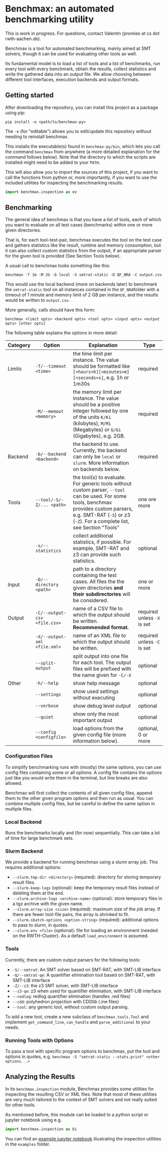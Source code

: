 # Benchmax: an automated benchmarking utility

This is work in progress. For questions, contact Valentin (promies at cs dot rwth-aachen.de).

Benchmax is a tool for automated benchmarking, mainly aimed at SMT solvers, though it can be used for evaluating other tools as well.

Its fundamental model is to load a list of tools and a list of benchmarks, run every tool with every benchmark, obtain the results, collect statistics and write the gathered data into an output file.
We allow choosing between different tool interfaces, execution backends and output formats.

## Getting started

After downloading the repository, you can install this project as a package using pip:
```
pip install -e <path/to/benchmax-py>
```
The `-e` (for "editable") allows you to edit/update this repository without needing to reinstall benchmax.

This installs the executable(s) found in `benchmax-py/bin`, which lets you call the command `benchmax` from anywhere (a more detailed explanation for the command follows below). Note that the directory to which the scripts are installed might need to be added to your `PATH`.

This will also allow you to import the sources of this project, if you want to call the functions from python or, more importantly, if you want to use the included utilities for inspecting the benchmarking results.
```python
import benchmax.inspection as ev
```

## Benchmarking

The general idea of benchmax is that you have a list of tools, each of which you want to evaluate on all test cases (benchmarks) within one or more given directories.

That is, for each tool-test-pair, benchmax executes the tool on the test case and gathers statistics like the result, runtime and memory consumption, but it can also collect custom statistics from the output, if an appropriate parser for the given tool is provided (See Section Tools below).

A usual call to benchmax looks something like this:
```
benchmax -T 1m -M 2G -b local -S smtrat-static -D QF_NRA -C output.csv
```
This would use the local backend (more on backends later) to benchmark the `smtrat-static` tool on all instances contained in the `QF_NRA`folder with a timeout of 1 minute and memory limit of 2 GB per instance, and the results would be written to `output.csv`.

More generally, calls should have this form:

```
benchmax <limit opts> <backend opts> <tool opts> <input opts> <output opts> [other opts] 
```

The following table explains the options in more detail:

| Category | Option | Explanation | Type |
|----------|--------|-------------|----------|
| Limits | `-T/--timeout <time>` | the time limit per instance. The value should be formatted like `[<hours>h][<minutes>m][<seconds>s]`, e.g. 1h or 1m30s| required |
|| `-M/--memout <memory>` | the memory limit per instance. The value should be a positive integer followed by one of the units `K/Ki` (kilobytes), `M/Mi` (Megabytes) or `G/Gi` (Gigabytes), e.g. 2GB. | required |
| Backend | `-b/--backend <backend>` | the backend to use. Currently, the backend can only be `local` or `slurm`. More information on backends below. | required |
| Tools | `--tool/-S/-Z/... <path>` | the tool(s) to evaluate. For generic tools without custom parser, `--tool` can be used. For some tools, benchmax provides custom parsers, e.g. SMT-RAT (`-S`) or z3 (`-Z`). For a complete list, see Section "Tools" | one ore more |
|| `-s/--statistics` | collect additional statistics, if possible. For example, SMT-RAT and z3 can provide such statistics. | optional |
| Input | `-D/--directory <path>` | path to a directory containing the test cases. All files the the given directories **and their subdirectories** will be considered. | one or more|
| Output | `-C/--output-csv <file.csv>` | name of a CSV file to which the output should be written. **Recommended format.** | required unless `-X` is set |
|  | `-X/--output-xml <file.xml>` | name of an XML file to which the output should be written. | required unless `-C` is set |
|  | `--split-output` | split output into one file for each tool. The output files will be prefixed with the name given for `-C/-X`| optional |
| Other | `-h/--help` | show help message| optional |
|  | `--settings` | show used settings without executing | optional |
|  | `--verbose` | show debug level output | optional |
|  | `--quiet` | show only the most important output | optional |
|  | `--config <configfile>` | load options from the given config file (more information below). | optional, 0 or more|


### Configuration Files
To simplify benchmarking runs with (mostly) the same options, you can use config files containing some or all options.
A config file contains the options just like you would write them in the terminal, but line breaks are also allowed.

Benchmax will first collect the contents of all given config files, append them to the other given program options and then run as usual.
You can combine multiple config files, but be careful to define the same option in multiple files.

### Local Backend

Runs the benchmarks locally and (for now) sequentially.
This can take a lot of time for large benchmark sets.

### Slurm Backend

We provide a backend for running benchmax using a slurm array job.
This requires additional options:
- `--slurm.tmp-dir <directory>` (required): directory for storing temporary result files.
- `--slurm.keep-logs` (optional): keep the temporary result files instead of deleting them at the end.
- `--slurm.archive-logs <archive-name>` (optional): store temporary files in a tgz archive with the given name.
- `--slurm.array-size <size>` (required): maximum size of the job array. If there are fewer tool-file pairs, the array is shrinked to fit.
- `--slurm.sbatch-options <option-string>` (required): additional options to pass to slurm, in quotes.
- `--slurm.env <file>` (optional): file for loading an environment (needed on the RWTH-Cluster). As a default `load_environment` is assumed.

### Tools

Currently, there are custom output parsers for the following tools:
- `-S/--smtrat`: An SMT solver based on SMT-RAT, with SMT-LIB interface
- `-Q/--smtrat-qe`: A quantifier elimination tool based on SMT-RAT, with SMT-LIB interface
- `-Z/--z3`: the z3 SMT solver, with SMT-LIB interface
- `--z3-qe`: z3 when used for quantifier elimination, with SMT-LIB interface
- `--redlog`: redlog quantifier elimination (handles .red files)
- `--cdd`: polyhedron projection with CDDlib (.ine files)
- `--tool`: any generic tool, without custom output parsing.

To add a new tool, create a new subclass of `benchmax.tools.Tool` and implement `get_command_line`, `can_handle` and `parse_additional` to your needs.

### Running Tools with Options

To pass a tool with specific program options to benchmax, put the tool and options in quotes, e.g. `benchmax -S "smtrat-static --stats.print" <other options...>`

## Analyzing the Results

In its `benchmax.inspection` module, Benchmax provides some utilities for inspecting the resulting CSV or XML files.
Note that most of these utilities are very much tailored to the context of SMT solvers and not really suited for other tools.

As mentioned before, this module can be loaded to a python script or jupyter notebook using e.g.
```python
import benchmax.inspection as bi
```

You can find an [example jupyter notebook](examples/inspection-example.ipynb) illustrating the inspection utilities in the `examples` folder.